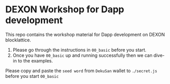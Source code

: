 # DEXON Workshop for Dapp development

This repo contains the workshop material for Dapp development on DEXON blocklattice.

1. Please go through the instructions in `00_basic` before you start.
2. Once you have `00_basic` up and running successfully then we can dive-in to the examples.

Please copy and paste the `seed word` from `DekuSan` wallet to `./secret.js` before you start `00_basic`
